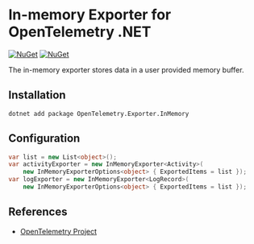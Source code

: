 # In-memory Exporter for OpenTelemetry .NET

[![NuGet](https://img.shields.io/nuget/v/OpenTelemetry.Exporter.InMemory.svg)](https://www.nuget.org/packages/OpenTelemetry.Exporter.InMemory)
[![NuGet](https://img.shields.io/nuget/dt/OpenTelemetry.Exporter.InMemory.svg)](https://www.nuget.org/packages/OpenTelemetry.Exporter.InMemory)

The in-memory exporter stores data in a user provided memory buffer.

## Installation

```shell
dotnet add package OpenTelemetry.Exporter.InMemory
```

## Configuration

```csharp
var list = new List<object>();
var activityExporter = new InMemoryExporter<Activity>(
    new InMemoryExporterOptions<object> { ExportedItems = list });
var logExporter = new InMemoryExporter<LogRecord>(
    new InMemoryExporterOptions<object> { ExportedItems = list });
```

## References

* [OpenTelemetry Project](https://opentelemetry.io/)
